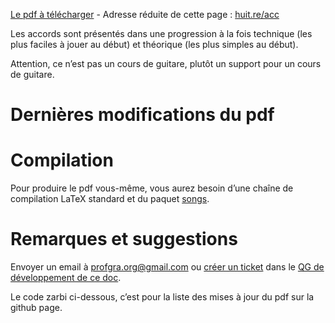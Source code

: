 [Le pdf à télécharger](accords.pdf) - Adresse réduite de cette page :
[huit.re/acc](https://huit.re/acc)

Les accords sont présentés dans une progression à la fois technique (les plus
faciles à jouer au début) et théorique (les plus simples au début).

Attention, ce n’est pas un cours de guitare, plutôt un support pour un cours
de guitare.

# Dernières modifications du pdf

<div id="liste"></div>

# Compilation

Pour produire le pdf vous-même, vous aurez besoin d’une chaîne de compilation
LaTeX standard et du paquet [songs](http://songs.sourceforge.net/).

# Remarques et suggestions

Envoyer un email à <profgra.org@gmail.com> ou
[créer un ticket](https://github.com/Grahack/accords_guitare/issues/new)
dans le [QG de développement de ce doc](https://github.com/Grahack/accords_guitare/).

<div id="zarbi">Le code zarbi ci-dessous, c’est pour la liste des mises
à jour du pdf sur la github page.</div>

<script type="text/javascript" src="https://code.jquery.com/jquery-3.2.1.min.js"></script>
<style type="text/css">
    ul.liste {list-style: none;}
    ul.liste li {padding-bottom: 5px;}
</style>
<script type="text/javascript">
    $('#zarbi').html('');
    var target_elt = $('#liste');
    var endpoint = "https://api.github.com/repos/Grahack/accords_guitare/";
	var url = endpoint + "commits?path=accords.pdf";
    var request = $.get(url, {}, function() {}, 'jsonp');
    request.done(function(data) {
        var ul = $('<ul/>').addClass('liste').appendTo(target_elt);
        $.each(data.data, function(i, item) {
            var li = $('<li/>').appendTo(ul);
            $("<a/>").attr("href", item.html_url)
                .html(item.commit.message)
                .appendTo(li);
                li.append(", " + item.commit.author.date);
            if ( i === 5 ) {  // max items
                return false;
            }
        });
    });
</script>
